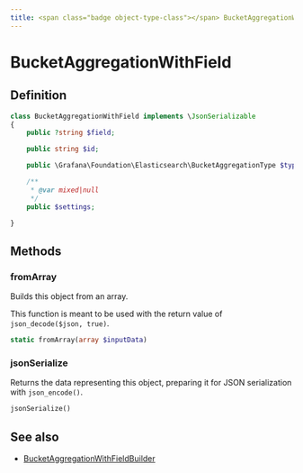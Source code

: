 ```yaml
---
title: <span class="badge object-type-class"></span> BucketAggregationWithField
---
```

# <span class="badge object-type-class"></span> BucketAggregationWithField

## Definition

```php
class BucketAggregationWithField implements \JsonSerializable
{
    public ?string $field;

    public string $id;

    public \Grafana\Foundation\Elasticsearch\BucketAggregationType $type;

    /**
     * @var mixed|null
     */
    public $settings;

}
```
## Methods

### <span class="badge object-method"></span> fromArray

Builds this object from an array.

This function is meant to be used with the return value of `json_decode($json, true)`.

```php
static fromArray(array $inputData)
```

### <span class="badge object-method"></span> jsonSerialize

Returns the data representing this object, preparing it for JSON serialization with `json_encode()`.

```php
jsonSerialize()
```

## See also

 * <span class="badge builder"></span> [BucketAggregationWithFieldBuilder](./builder-BucketAggregationWithFieldBuilder.md)
